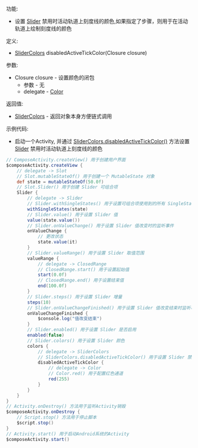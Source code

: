 功能:

+ 设置 [Slider](/API/UI/Compose/Widget/Slider/README.md) 禁用时活动轨道上刻度线的颜色,如果指定了步骤，则用于在活动轨道上绘制刻度线的颜色

定义:

+ [SliderColors](/API/UI/Compose/Theme/Color/SliderColors/README.md) disabledActiveTickColor(Closure
  closure)

参数:

+ Closure closure - 设置颜色的闭包
    + 参数 - 无
    + delegate - [Color](/API/UI/Compose/Theme/Color/Color/README.md)

返回值:

+ [SliderColors](/API/UI/Compose/Theme/Color/SliderColors/README.md) - 返回对象本身方便链式调用

示例代码:

+ 启动一个Activity,
  并通过 [SliderColors.disabledActiveTickColor()](/API/UI/Compose/Theme/Color/SliderColors/README.md?id=disabledActiveTickColor)
  方法设置 [Slider](/API/UI/Compose/Widget/Slider/README.md) 禁用时活动轨道上刻度线的颜色

```groovy
// ComposeActivity.createView() 用于创建用户界面
$composeActivity.createView {
    // delegate -> Slot
    // Slot.mutableStateOf() 用于创建一个 MutableState 对象
    def state = mutableStateOf(50.0f)
    // Slot.Slider() 用于创建 Slider 可组合项
    Slider {
        // delegate -> Slider
        // Slider.withSingleStates() 用于设置可组合项使用到的所有 SingleState
        withSingleStates(state)
        // Slider.value() 用于设置 Slider 值
        value(state.value())
        // Slider.onValueChange() 用于设置 Slider 值改变时的监听事件
        onValueChange {
            // 更改状态
            state.value(it)
        }
        // Slider.valueRange() 用于设置 Slider 取值范围
        valueRange {
            // delegate -> ClosedRange
            // ClosedRange.start() 用于设置起始值
            start(0.0f)
            // ClosedRange.end() 用于设置结束值
            end(100.0f)
        }
        // Slider.steps() 用于设置 Slider 增量
        steps(10)
        // Slider.onValueChangeFinished() 用于设置 Slider 值改变结束时监听事件
        onValueChangeFinished {
            $console.log("值改变结束")
        }
        // Slider.enabled() 用于设置 Slider 是否启用
        enabled(false)
        // Slider.colors() 用于设置 Slider 颜色
        colors {
            // delegate -> SliderColors
            // SliderColors.disabledActiveTickColor() 用于设置 Slider 禁用时活动轨道上刻度线的颜色
            disabledActiveTickColor {
                // delegate -> Color
                // Color.red() 用于配置红色通道
                red(255)
            }
        }
    }
}
// Activity.onDestroy() 方法用于监听Activity销毁
$composeActivity.onDestroy {
    // Script.stop() 方法用于停止脚本
    $script.stop()
}
// Activity.start() 用于启动Android系统的Activity
$composeActivity.start()
```